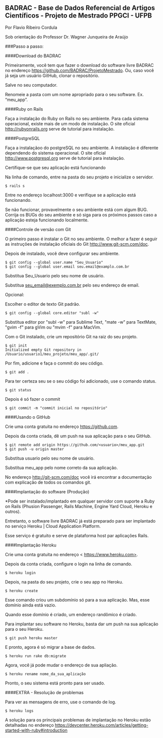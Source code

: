 ## BADRAC - Base de Dados Referencial de Artigos Científicos - Projeto de Mestrado PPGCI - UFPB

Por Flavio Ribeiro Cordula

Sob orientação do Professor Dr. Wagner Junqueira de Araújo

###Passo a passo:

####Download do BADRAC

Primeiramente, você tem que fazer o download do software livre BADRAC no endereço <https://github.com/BADRAC/ProjetoMestrado>. Ou, caso você já seja um usuário GitHub, clonar o repositório.

Salve no seu computador.

Renomeie a pasta com um nome apropriado para o seu software. Ex. “meu_app”. 

####Ruby on Rails

Faça a instalação do Ruby on Rails no seu ambiente. Para cada sistema operacional, existe mais de um modo de instalação. O site oficial <http://rubyonrails.org> serve de tutorial para instalação. 

####PostgreSQL

Faça a instalaçãoo do postgreSQL no seu ambiente. A instalação é diferente dependendo do sistema operacional. O site oficial <http://www.postgresql.org> serve de tutorial para instalação. 

Certifique-se que seu aplicação está funcionando 

Na linha de comando, entre na pasta do seu projeto e inicialize o servidor.

	$ rails s

Entre no endereço localhost:3000 e verifique se a aplicação está funcionando.

Se não funcionar, provavelmente o seu ambiente está com algum BUG. Corrija os BUGs do seu ambiente e só siga para os próximos passos caso a aplicação esteja funcionando localmente.

####Controle de versão com Git

O primeiro passo é instalar o Git no seu ambiente. O melhor a fazer é seguir as instruções de instalação oficiais do Git <http://www.git-scm.com/doc>.

Depois de instalado, você deve configurar seu ambiente.  

	$ git config --global user.name "Seu_Usuario"
	$ git config --global user.email seu.email@examplo.com.br

Substitua Seu_Usuario pelo seu nome de usuário.

Substitua seu_email@exemplo.com.br pelo seu endereço de email.

Opcional:

Escolher o editor de texto Git padrão.

	$ git config --global core.editor "subl -w" 

Substitua editor por "subl -w" para Sublime Text, "mate -w" para TextMate, "gvim -f" para gVim ou "mvim -f" para MacVim.

Com o Git instalado, crie um repositório Git na raiz do seu projeto.

	$ git init
	Initialized empty Git repository in /Usuario/usuario1/meu_projeto/meu_app/.git/

Por fim, adicione e faça o commit do seu código.

	$ git add .

Para ter certeza seu se o seu código foi adicionado, use o comando status.

	$ git status

Depois é só fazer o commit

	$ git commit -m "commit inicial no repositório"

####Usando o GitHub

Crie uma conta gratuita no endereço <https://github.com>.

Depois da conta criada, dê um push na sua aplicação para o seu GitHub.

	$ git remote add origin https://github.com/<usuario>/meu_app.git
	$ git push -u origin master 

Substitua usuario pelo seu nome de usuário.

Substitua meu_app pelo nome correto da sua aplicação.

No endereço <http://git-scm.com/doc> você irá encontrar a documentação com explicação de todos os comandos git.

####Implantação do software (Produção)

*Pode ser instalado/implantado em qualquer servidor com suporte a Ruby on Rails (Phusion Passenger, Rails Machine, Engine Yard Cloud, Heroku e outros).

Entretanto, o software livre BADRAC já está preparado para ser implantado no serviço Heroku | Cloud Application Platform.

Esse serviço é gratuito e serve de plataforma host par aplicações Rails. 

####Implantação Heroku

Crie uma conta gratuita no endereço < https://www.heroku.com>.

Depois da conta criada, configure o login na linha de comando.

	$ heroku login

Depois, na pasta do seu projeto, crie o seu app no Heroku.

	$ heroku create

Esse comando criou um subdomínio só para a sua aplicação. Mas, esse domínio ainda está vazio.

Quando esse domínio é criado, um endereço randômico é criado.

Para implantar seu software no Heroku, basta dar um push na sua aplicação para o seu Heroku.

	$ git push heroku master

E pronto, agora é só migrar a base de dados.

	$ heroku run rake db:migrate
 
Agora, você já pode mudar o endereço de sua apliação.

	$ heroku rename nome_da_sua_aplicação

Pronto, o seu sistema está pronto para ser usado.

####EXTRA - Resolução de problemas

Para ver as mensagens de erro, use o comando de log.

	$ heroku logs

A solução para os principais problemas de implantação no Heroku estão detalhadas no endereço 
<https://devcenter.heroku.com/articles/getting-started-with-ruby#introduction>
